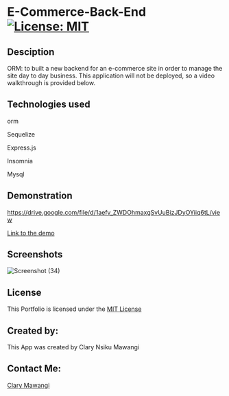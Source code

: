 # E-Commerce-Back-End [![License: MIT](https://img.shields.io/badge/License-MIT-yellow.svg)](https://opensource.org/licenses/MIT)


## Desciption

ORM: to built a new backend for an e-commerce site in order to manage the site day to day business. This application will not be deployed, so a video walkthrough is provided below.

## Technologies used

orm

Sequelize

Express.js

Insomnia

Mysql

## Demonstration

https://drive.google.com/file/d/1aefv_ZWDOhmaxgSvUuBizJDyOYiiq6tL/view

[Link to the demo](https://drive.google.com/file/d/1aefv_ZWDOhmaxgSvUuBizJDyOYiiq6tL/view)

## Screenshots

![Screenshot (34)](https://user-images.githubusercontent.com/78886789/161364506-614f9d72-e25a-4815-b8a6-c29b648e10cb.png)


## License

This Portfolio is licensed under the [MIT License](./LICENSE)

## Created by:

This App was created by Clary Nsiku Mawangi

## Contact Me:

[Clary Mawangi](http://github.com/Clary-Ashton)

